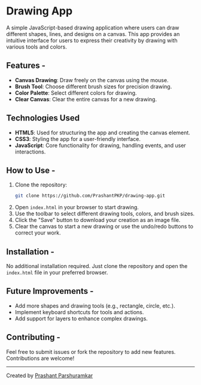 # Drawing App 

A simple JavaScript-based drawing application where users can draw different shapes, lines, and designs on a canvas. This app provides an intuitive interface for users to express their creativity by drawing with various tools and colors.

## Features -

- **Canvas Drawing**: Draw freely on the canvas using the mouse.
- **Brush Tool**: Choose different brush sizes for precision drawing.
- **Color Palette**: Select different colors for drawing.
- **Clear Canvas**: Clear the entire canvas for a new drawing.

## Technologies Used 

- **HTML5**: Used for structuring the app and creating the canvas element.
- **CSS3**: Styling the app for a user-friendly interface.
- **JavaScript**: Core functionality for drawing, handling events, and user interactions.

## How to Use -

1. Clone the repository:
   ```bash
   git clone https://github.com/PrashantPKP/drawing-app.git
   ```
2. Open `index.html` in your browser to start drawing.
3. Use the toolbar to select different drawing tools, colors, and brush sizes.
4. Click the "Save" button to download your creation as an image file.
5. Clear the canvas to start a new drawing or use the undo/redo buttons to correct your work.


## Installation -

No additional installation required. Just clone the repository and open the `index.html` file in your preferred browser.

## Future Improvements -

- Add more shapes and drawing tools (e.g., rectangle, circle, etc.).
- Implement keyboard shortcuts for tools and actions.
- Add support for layers to enhance complex drawings.

## Contributing -

Feel free to submit issues or fork the repository to add new features. Contributions are welcome!


---

Created by [Prashant Parshuramkar](https://github.com/PrashantPKP)
